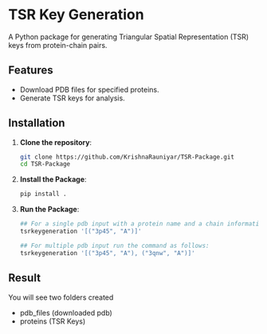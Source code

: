 # TSR Key Generation

A Python package for generating Triangular Spatial Representation (TSR) keys from protein-chain pairs.

## Features
- Download PDB files for specified proteins.
- Generate TSR keys for analysis. 

## Installation

1. **Clone the repository**:
   ```bash
   git clone https://github.com/KrishnaRauniyar/TSR-Package.git
   cd TSR-Package

2. **Install the Package**:
   ```bash
   pip install .

3. **Run the Package**:
   ```bash
   ## For a single pdb input with a protein name and a chain information run the command below:
   tsrkeygeneration '[("3p45", "A")]'

   ## For multiple pdb input run the command as follows:
   tsrkeygeneration '[("3p45", "A"), ("3qnw", "A")]'

## Result
  You will see two folders created 
   - pdb_files (downloaded pdb)
   - proteins (TSR Keys) 
